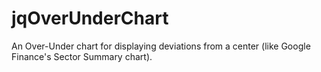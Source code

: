 jqOverUnderChart
================

An Over-Under chart for displaying deviations from a center (like Google Finance's Sector Summary chart).